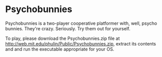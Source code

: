 Psychobunnies
============

Psychobunnies is a two-player cooperative platformer with, well, psycho bunnies. They're crazy. Seriously. Try them out for yourself.

To play, please download the Psychobunnies.zip file at http://web.mit.edu/phulin/Public/Psychobunnies.zip, extract its contents and and run the executable appropriate for your OS.
